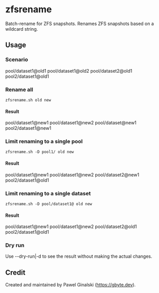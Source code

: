 # zfsrename
Batch-rename for ZFS snapshots. Renames ZFS snapshots based on a wildcard string.

## Usage
### Scenario
pool/dataset1@old1
pool/dataset1@old2
pool/dataset2@old1
pool2/dataset1@old1

### Rename all
`zfsrename.sh old new`

#### Result
pool/dataset1@new1
pool/dataset1@new2
pool/dataset@new1
pool2/dataset1@new1

### Limit renaming to a single pool
`zfsrename.sh -D pool1/ old new`

#### Result
pool/dataset1@new1
pool/dataset1@new2
pool/dataset2@new1
pool2/dataset1@old1

### Limit renaming to a single dataset
`zfsrename.sh -D pool/dataset1@ old new`

#### Result
pool/dataset1@new1
pool/dataset1@new2
pool/dataset2@old1
pool2/dataset1@old1

### Dry run
Use --dry-run|-d to see the result without making the actual changes.

## Credit
Created and maintained by Pawel Ginalski (https://gbyte.dev).
